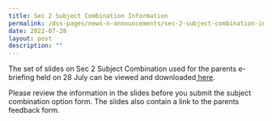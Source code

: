 ```yaml
---
title: Sec 2 Subject Combination Information
permalink: /dss-pages/news-n-announcements/sec-2-subject-combination-information
date: 2022-07-28
layout: post
description: ""
---
```


<p>The set of slides on Sec 2 Subject Combination used for the parents e-briefing held on 28 July can be viewed and downloaded<a href="/files/Sec%202%20Subject%20Combination%20Parents%20Briefing%2028th%20July%20V2.pdf">&nbsp;here</a>.</p>
<p>Please review the information in the slides before you submit the subject combination option form. The slides also contain a link to the parents feedback form.</p>